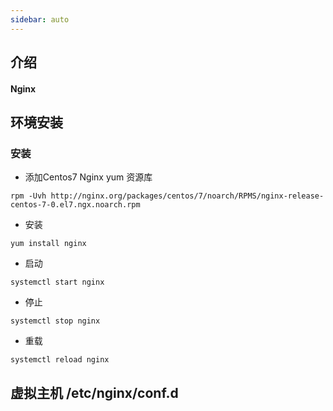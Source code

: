 ```yaml
---
sidebar: auto
---
```


## 介绍
#### Nginx

## 环境安装
### 安装
- 添加Centos7 Nginx yum 资源库
```shell
rpm -Uvh http://nginx.org/packages/centos/7/noarch/RPMS/nginx-release-centos-7-0.el7.ngx.noarch.rpm
```
- 安装
```shell
yum install nginx
```
- 启动
```shell
systemctl start nginx
```
- 停止
```shell
systemctl stop nginx
```
- 重载
```shell
systemctl reload nginx
```
## 虚拟主机 /etc/nginx/conf.d
